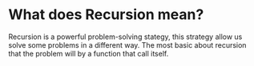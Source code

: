 # What does Recursion mean?
Recursion is a powerful problem-solving stategy, this strategy allow us solve some problems in a different way. The most basic about recursion that the problem will by a function that call itself.
